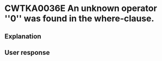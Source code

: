# CWTKA0036E An unknown operator ''0'' was found in the where-clause.

## Explanation

## User response